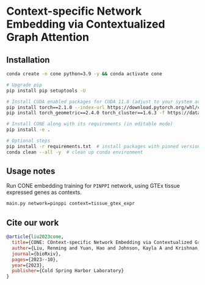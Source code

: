 # Context-specific Network Embedding via Contextualized Graph Attention

## Installation

```bash
conda create -n cone python=3.9 -y && conda activate cone

# Upgrade pip
pip install pip setuptools -U

# Install CUDA enabled packages for CUDA 11.8 (adjust to your system accordingly)
pip install torch==2.1.0 --index-url https://download.pytorch.org/whl/cu118
pip install torch_geometric==2.4.0 torch_cluster==1.6.3 -f https://data.pyg.org/whl/torch-2.1.0+cu118.html

# Install CONE along with its requirements (in editable mode)
pip install -e .

# Optional steps
pip install -r requirements.txt  # install packages with pinned versioned
conda clean --all -y  # clean up conda environment
```

## Usage notes

Run CONE embedding training for `PINPPI` network, using GTEx tissue expressed
genes as contexts.

```bash
main.py network=pinppi context=tissue_gtex_expr
```

## Cite our work

```bibtex
@article{liu2023cone,
  title={CONE: COntext-specific Network Embedding via Contextualized Graph Attention},
  author={Liu, Renming and Yuan, Hao and Johnson, Kayla A and Krishnan, Arjun},
  journal={bioRxiv},
  pages={2023--10},
  year={2023},
  publisher={Cold Spring Harbor Laboratory}
}
```
